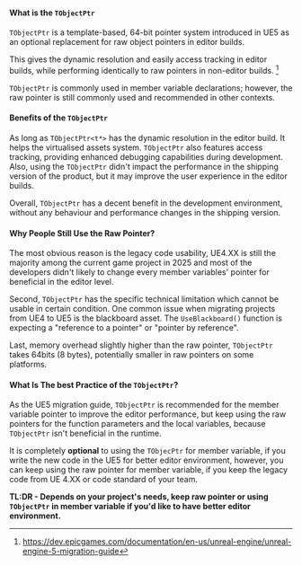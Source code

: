 #### What is the `TObjectPtr`

`TObjectPtr` is a template-based, 64-bit pointer system introduced in UE5 as an optional replacement for raw object pointers in editor builds. 

This gives the dynamic resolution and easily access tracking in editor builds, while performing identically to raw pointers in non-editor builds. [^1]

`TObjectPtr` is commonly used in member variable declarations; however, the raw pointer is still commonly used and recommended in other contexts. 

#### Benefits of the `TObjectPtr` 

As long as `TObjectPtr<t*>` has the dynamic resolution in the editor build. It helps the virtualised assets system. 
`TObjectPtr` also features access tracking, providing enhanced debugging capabilities during development.
Also, using the `TObjectPtr` didn't impact the performance in the shipping version of the product, but it may improve the user experience in the editor builds.

Overall, `TObjectPtr` has a decent benefit in the development environment, without any behaviour and performance changes in the shipping version. 

#### Why People Still Use the Raw Pointer? 

The most obvious reason is the legacy code usability, UE4.XX is still the majority among the current game project in 2025 and most of the developers didn't likely to change every member variables' pointer for beneficial in the editor level. 

Second, `TObjectPtr` has the specific technical limitation which cannot be usable in certain condition. One common issue when migrating projects from UE4 to UE5 is the blackboard asset. The `UseBlackboard()` function is expecting a "reference to a pointer" or "pointer by reference".

Last, memory overhead slightly higher than the raw pointer, `TObjectPtr` takes 64bits (8 bytes), potentially smaller in raw pointers on some platforms. 

#### What Is The best Practice of the `TObjectPtr`? 

As the UE5 migration guide, `TObjectPtr` is recommended for the member variable pointer to improve the editor performance, but keep using the raw pointers for the function parameters and the local variables, because  `TObjectPtr` isn't beneficial in the runtime. 

It is completely **optional** to using the `TObjecPtr` for member variable, if you write the new code in the UE5 for better editor environment, however, you can keep using the raw pointer for member variable, if you keep the legacy code from UE 4.XX or code standard of your team. 

**TL:DR - Depends on your project's needs, keep raw pointer or using `TObjectPtr` in member variable if you'd like to have better editor environment.**

[^1]: https://dev.epicgames.com/documentation/en-us/unreal-engine/unreal-engine-5-migration-guide
